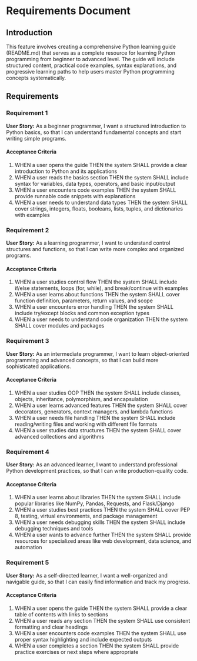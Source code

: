 # Requirements Document

## Introduction

This feature involves creating a comprehensive Python learning guide (README.md) that serves as a complete resource for learning Python programming from beginner to advanced level. The guide will include structured content, practical code examples, syntax explanations, and progressive learning paths to help users master Python programming concepts systematically.

## Requirements

### Requirement 1

**User Story:** As a beginner programmer, I want a structured introduction to Python basics, so that I can understand fundamental concepts and start writing simple programs.

#### Acceptance Criteria

1. WHEN a user opens the guide THEN the system SHALL provide a clear introduction to Python and its applications
2. WHEN a user reads the basics section THEN the system SHALL include syntax for variables, data types, operators, and basic input/output
3. WHEN a user encounters code examples THEN the system SHALL provide runnable code snippets with explanations
4. WHEN a user needs to understand data types THEN the system SHALL cover strings, integers, floats, booleans, lists, tuples, and dictionaries with examples

### Requirement 2

**User Story:** As a learning programmer, I want to understand control structures and functions, so that I can write more complex and organized programs.

#### Acceptance Criteria

1. WHEN a user studies control flow THEN the system SHALL include if/else statements, loops (for, while), and break/continue with examples
2. WHEN a user learns about functions THEN the system SHALL cover function definition, parameters, return values, and scope
3. WHEN a user encounters error handling THEN the system SHALL include try/except blocks and common exception types
4. WHEN a user needs to understand code organization THEN the system SHALL cover modules and packages

### Requirement 3

**User Story:** As an intermediate programmer, I want to learn object-oriented programming and advanced concepts, so that I can build more sophisticated applications.

#### Acceptance Criteria

1. WHEN a user studies OOP THEN the system SHALL include classes, objects, inheritance, polymorphism, and encapsulation
2. WHEN a user learns advanced features THEN the system SHALL cover decorators, generators, context managers, and lambda functions
3. WHEN a user needs file handling THEN the system SHALL include reading/writing files and working with different file formats
4. WHEN a user studies data structures THEN the system SHALL cover advanced collections and algorithms

### Requirement 4

**User Story:** As an advanced learner, I want to understand professional Python development practices, so that I can write production-quality code.

#### Acceptance Criteria

1. WHEN a user learns about libraries THEN the system SHALL include popular libraries like NumPy, Pandas, Requests, and Flask/Django
2. WHEN a user studies best practices THEN the system SHALL cover PEP 8, testing, virtual environments, and package management
3. WHEN a user needs debugging skills THEN the system SHALL include debugging techniques and tools
4. WHEN a user wants to advance further THEN the system SHALL provide resources for specialized areas like web development, data science, and automation

### Requirement 5

**User Story:** As a self-directed learner, I want a well-organized and navigable guide, so that I can easily find information and track my progress.

#### Acceptance Criteria

1. WHEN a user opens the guide THEN the system SHALL provide a clear table of contents with links to sections
2. WHEN a user reads any section THEN the system SHALL use consistent formatting and clear headings
3. WHEN a user encounters code examples THEN the system SHALL use proper syntax highlighting and include expected outputs
4. WHEN a user completes a section THEN the system SHALL provide practice exercises or next steps where appropriate